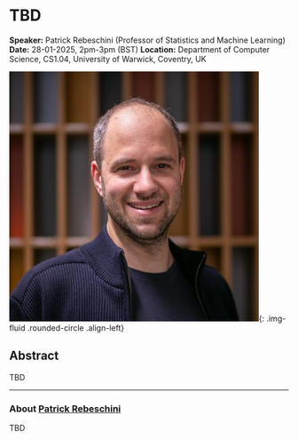 # TBD

**Speaker:** Patrick Rebeschini (Professor of Statistics and Machine Learning)
**Date:** 28-01-2025, 2pm-3pm (BST)
**Location:** Department of Computer Science, CS1.04, University of Warwick, Coventry, UK

![Patrick Rebeschini](/assets/img/patrick_r.jpg){: .img-fluid .rounded-circle .align-left}

## Abstract

TBD

---

### About [Patrick Rebeschini](https://www.stats.ox.ac.uk/~rebeschi/)

TBD
